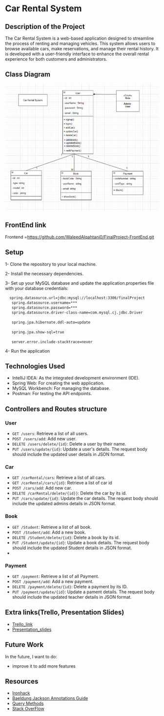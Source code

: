 
# Car Rental System

## Description of the Project

The Car Rental System is a web-based application designed to streamline the process of renting and managing vehicles. This system allows users to browse available cars, make reservations, and manage their rental history. It is developed with a user-friendly interface to enhance the overall rental experience for both customers and administrators.

## Class Diagram
![Class diagram](classdiagram.png)

## FrontEnd link
Frontend =https://github.com/WaleedAlqahtani0/FinalProject-FrontEnd.git

## Setup
1- Clone the repository to your local machine.

2- Install the necessary dependencies.

3- Set up your MySQL database and update the application.properties file with your database credentials:

 ```
   spring.datasource.url=jdbc:mysql://localhost:3306/finalProject
    spring.datasource.username=***
    spring.datasource.password=***
    spring.datasource.driver-class-name=com.mysql.cj.jdbc.Driver

    spring.jpa.hibernate.ddl-auto=update

    spring.jpa.show-sql=true

    server.error.include-stacktrace=never

   ```

4- Run the application

## Technologies Used
- IntelliJ IDEA: As the integrated development environment (IDE).
- Spring Web: For creating the web application.
- MySQL Workbench: For managing the database.
- Postman: For testing the API endpoints.

  
## Controllers and Routes structure
### User

- `GET /users`: Retrieve a list of all users.
- `POST /users/add`: Add new user.
- `DELETE /users/delete/{id}`: Delete a user by their name. 
- `PUT /users/update/{id}`: Update a user's details. The request body should include the updated user details in JSON format.
### Car

- `GET /carRental/cars`: Retrieve a list of all cars.
- `GET /carRental/cars/{id}`: Retrieve a list of car id
- `POST /cars/add`: Add new car.
- `DELETE /carRental/delete/{id}}`: Delete the car by its id.
- `PUT /cars/update/{id}`: Update the car details. The request body should include the updated admins details in JSON format.
  
### Book

- `GET /Student`: Retrieve a list of all book.
- `POST /Student/add`: Add a new book. 
- `DELETE /Student/delete/{id}`: Delete a book by its id. 
- `PUT /Student/update/{id}`: Update a book details. The request body should include the updated Student details in JSON format.
- 
### Payment

- `GET /payment`: Retrieve a list of all Payment.
- `POST /payment/add`: Add a new payment. 
- `DELETE /payment/delete/{id}`: Delete a payment by its ID.
- `PUT /payment/update/{id}`: Update a pament details. The request body should include the updated teacher details in JSON format.



## Extra links(Trello, Presentation Slides)
- [Trello_link](https://trello.com/b/LD6AUfY7/final-project-list)
- [Presentation_slides](https://slides.com/waleed3328/car-rental-system)

## Future Work
In the future, I want to do:  
- improve it to add more features 
  

## Resources
- [Ironhack](https://my.ironhack.com/)
- [Baeldung Jackson Annotations Guide](https://www.baeldung.com/jackson-annotations)
- [Query Methods](https://docs.spring.io/spring-data/jpa/docs/current/reference/html/#jpa.query-methods)
- [Stack OverFlow](https://stackoverflow.com/questions/38403740/authenticate-only-selected-rest-end-points-spring-boot)
